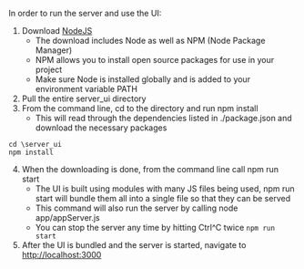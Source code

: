 In order to run the server and use the UI:
1. Download [NodeJS](https://nodejs.org/en/)
    - The download includes Node as well as NPM (Node Package Manager)
    - NPM allows you to install open source packages for use in your project
    - Make sure Node is installed globally and is added to your environment variable PATH
2. Pull the entire server_ui directory
3. From the command line, cd to the directory and run npm install
    - This will read through the dependencies listed in ./package.json and download the necessary packages
```
cd \server_ui
npm install
```
4. When the downloading is done, from the command line call npm run start
    - The UI is built using modules with many JS files being used, npm run start will bundle them all into a single file so that they can be served
    - This command will also run the server by calling node app/appServer.js
    - You can stop the server any time by hitting Ctrl^C twice
```npm run start```
5. After the UI is bundled and the server is started, navigate to [http://localhost:3000](http://localhost:3000)
